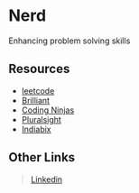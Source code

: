 # Nerd
Enhancing problem solving skills
## Resources
- [leetcode](https://leetcode.com/)
- [Brilliant](https://brilliant.org/courses/#computer-science-foundational)
- [Coding Ninjas](https://www.codingninjas.in/app/home)
- [Pluralsight](https://www.pluralsight.com/)
- [Indiabix](https://www.indiabix.com/)
## Other Links
> [Linkedin](https://www.linkedin.com/in/shubhampy/)
